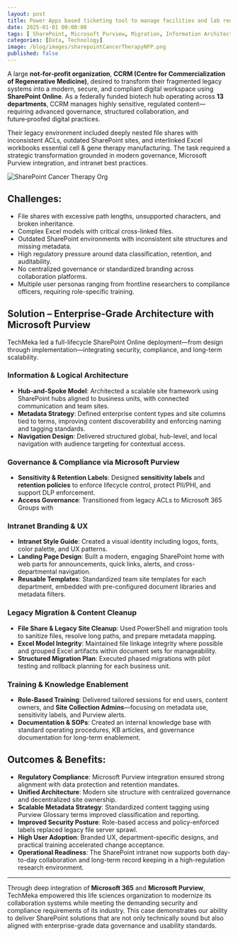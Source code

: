 ```yaml
---
layout: post
title: Power Apps based ticketing tool to manage facilities and lab requests
date: 2025-01-01 00:00:00
tags: [ SharePoint, Microsoft Purview, Migration, Information Architecture, Governance, Intranet ]
categories: [Data, Technology]
image: /blog/images/sharepointCancerTherapyNFP.png
published: false
---
```


A large **not‑for‑profit organization**, **CCRM (Centre for Commercialization of Regenerative Medicine)**, desired to transform their fragmented legacy systems into a modern, secure, and compliant digital workspace using **SharePoint Online**. <!--more--> As a federally funded biotech hub operating across **13 departments**, CCRM manages highly sensitive, regulated content—requiring advanced governance, structured collaboration, and future‑proofed digital practices.

Their legacy environment included deeply nested file shares with inconsistent ACLs, outdated SharePoint sites, and interlinked Excel workbooks essential cell & gene therapy manufacturing. The task required a strategic transformation grounded in modern governance, Microsoft Purview integration, and intranet best practices.

![SharePoint Cancer Therapy Org][1]

## Challenges:
- File shares with excessive path lengths, unsupported characters, and broken inheritance.
- Complex Excel models with critical cross-linked files.
- Outdated SharePoint environments with inconsistent site structures and missing metadata.
- High regulatory pressure around data classification, retention, and auditability.
- No centralized governance or standardized branding across collaboration platforms.
- Multiple user personas ranging from frontline researchers to compliance officers, requiring role-specific training.

## Solution – Enterprise-Grade Architecture with Microsoft Purview

TechMeka led a full-lifecycle SharePoint Online deployment—from design through implementation—integrating security, compliance, and long-term scalability.

### Information & Logical Architecture
- **Hub-and-Spoke Model**: Architected a scalable site framework using SharePoint hubs aligned to business units, with connected communication and team sites.
- **Metadata Strategy**: Defined enterprise content types and site columns tied to terms, improving content discoverability and enforcing naming and tagging standards.
- **Navigation Design**: Delivered structured global, hub-level, and local navigation with audience targeting for contextual access.

### Governance & Compliance via Microsoft Purview
- **Sensitivity & Retention Labels**: Designed **sensitivity labels** and **retention policies** to enforce lifecycle control, protect PII/PHI, and support DLP enforcement.
- **Access Governance**: Transitioned from legacy ACLs to Microsoft 365 Groups with 

### Intranet Branding & UX
- **Intranet Style Guide**: Created a visual identity including logos, fonts, color palette, and UX patterns.
- **Landing Page Design**: Built a modern, engaging SharePoint home with web parts for announcements, quick links, alerts, and cross-departmental navigation.
- **Reusable Templates**: Standardized team site templates for each department, embedded with pre-configured document libraries and metadata filters.

### Legacy Migration & Content Cleanup
- **File Share & Legacy Site Cleanup**: Used PowerShell and migration tools to sanitize files, resolve long paths, and prepare metadata mapping.
- **Excel Model Integrity**: Maintained file linkage integrity where possible and grouped Excel artifacts within document sets for manageability.
- **Structured Migration Plan**: Executed phased migrations with pilot testing and rollback planning for each business unit.

### Training & Knowledge Enablement
- **Role-Based Training**: Delivered tailored sessions for end users, content owners, and **Site Collection Admins**—focusing on metadata use, sensitivity labels, and Purview alerts.
- **Documentation & SOPs**: Created an internal knowledge base with standard operating procedures, KB articles, and governance documentation for long-term enablement.

## Outcomes & Benefits:
- **Regulatory Compliance**: Microsoft Purview integration ensured strong alignment with data protection and retention mandates.
- **Unified Architecture**: Modern site structure with centralized governance and decentralized site ownership.
- **Scalable Metadata Strategy**: Standardized content tagging using Purview Glossary terms improved classification and reporting.
- **Improved Security Posture**: Role-based access and policy-enforced labels replaced legacy file server sprawl.
- **High User Adoption**: Branded UX, department-specific designs, and practical training accelerated change acceptance.
- **Operational Readiness**: The SharePoint intranet now supports both day-to-day collaboration and long-term record keeping in a high-regulation research environment.

---

Through deep integration of **Microsoft 365** and **Microsoft Purview**, TechMeka empowered this life sciences organization to modernize its collaboration systems while meeting the demanding security and compliance requirements of its industry. This case demonstrates our ability to deliver SharePoint solutions that are not only technically sound but also aligned with enterprise-grade data governance and usability standards.

[1]: /blog/images/sharepointCancerTherapyNFP.png